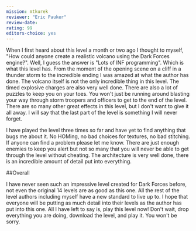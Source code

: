 ```yaml
---
mission: mtkurek
reviewer: "Eric Pauker"
review-date: 
rating: 99
editors-choice: yes
---
```


When I first heard about this level a month or two ago I thought to myself, "How could anyone create a realistic volcano using the Dark Forces engine?". Well, I guess the answer is "Lots of INF programming". Which is what this level has.
From the moment of the opening scene on a cliff in a thunder storm to the incredible ending I was amazed at what the author has done. The volcano itself is not the only incredible thing in this level. The timed explosive charges are also very well done. There are also a lot of puzzles to keep you on your toes. You won't just be running around blasting your way through storm troopers and officers to get to the end of the level. There are so many other great effects in this level, but I don't want to give it all away. I will say that the last part of the level is something I will never forget.

I have played the level three times so far and have yet to find anything that bugs me about it. No HOMing, no bad choices for textures, no bad stitching. If anyone can find a problem please let me know. There are just enough enemies to keep you alert but not so many that you will never be able to get through the level without cheating. The architecture is very well done, there is an incredible amount of detail put into everything.

##Overall

I have never seen such an impressive level created for Dark Forces before, not even the original 14 levels are as good as this one. All the rest of the level authors including myself have a new standard to live up to. I hope that everyone will be putting as much detail into their levels as the author has put into this one. All I have left to say is, play this level now! Don't wait, drop everything you are doing, download the level, and play it. You won't be sorry.